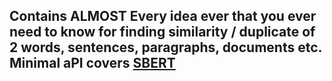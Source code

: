 ## Contains ALMOST Every idea ever that you ever need to know for finding similarity / duplicate of 2 words, sentences, paragraphs, documents etc. Minimal aPI covers [SBERT](https://www.sbert.net/)
